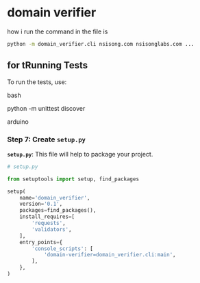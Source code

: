 # domain verifier


how i run the command in the file is 
```bash
python -m domain_verifier.cli nsisong.com nsisonglabs.com ...
```


## for tRunning Tests

To run the tests, use:

bash

python -m unittest discover

arduino


### Step 7: Create `setup.py`

**`setup.py`**: This file will help to package your project.

```python
# setup.py

from setuptools import setup, find_packages

setup(
    name='domain_verifier',
    version='0.1',
    packages=find_packages(),
    install_requires=[
        'requests',
        'validators',
    ],
    entry_points={
        'console_scripts': [
            'domain-verifier=domain_verifier.cli:main',
        ],
    },
)